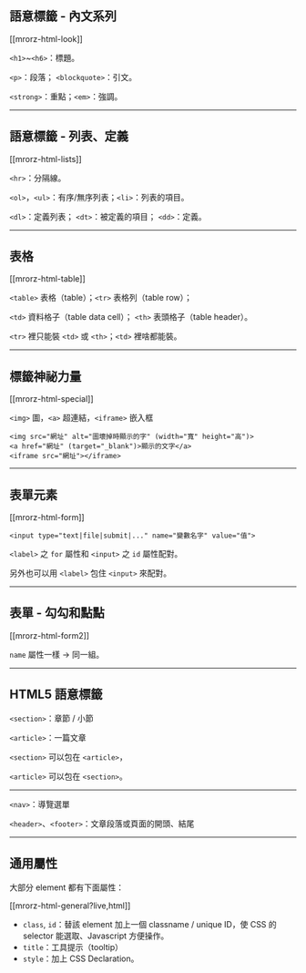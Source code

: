 語意標籤 - 內文系列
----------------

[[mrorz-html-look]]

`<h1>`~`<h6>`：標題。

`<p>`：段落； `<blockquote>`：引文。

`<strong>`：重點；`<em>`：強調。

---

語意標籤 - 列表、定義
------------------

[[mrorz-html-lists]]

`<hr>`：分隔線。

`<ol>`，`<ul>`：有序/無序列表；`<li>`：列表的項目。

`<dl>`：定義列表； `<dt>`：被定義的項目； `<dd>`：定義。

---

表格
----

[[mrorz-html-table]]

`<table>` 表格（table）；`<tr>` 表格列（table row）；

`<td>` 資料格子（table data cell）； `<th>` 表頭格子（table header）。

`<tr>` 裡只能裝 `<td>` 或 `<th>`；`<td>` 裡啥都能裝。

---

標籤神祕力量
----------

[[mrorz-html-special]]

`<img>` 圖，`<a>` 超連結，`<iframe>` 嵌入框

```
<img src="網址" alt="圖壞掉時顯示的字" (width="寬" height="高")>
<a href="網址" (target="_blank")>顯示的文字</a>
<iframe src="網址"></iframe>
```

---

表單元素
----

[[mrorz-html-form]]

```
<input type="text|file|submit|..." name="變數名字" value="值">
```

`<label>` 之 `for` 屬性和 `<input>` 之 `id` 屬性配對。

另外也可以用 `<label>` 包住 `<input>` 來配對。

---

表單 - 勾勾和點點
---------------

[[mrorz-html-form2]]

`name` 屬性一樣 → 同一組。

---

HTML5 語意標籤
-------------

`<section>`：章節 / 小節

`<article>`：一篇文章

`<section>` 可以包在 `<article>`，

`<article>` 可以包在 `<section>`。

- - -

`<nav>`：導覽選單

`<header>`、`<footer>`：文章段落或頁面的開頭、結尾

---

通用屬性
-------

大部分 element 都有下面屬性：

[[mrorz-html-general?live,html]]

<ul>
  <li class="fragment"><code>class</code>, <code>id</code>：替該 element 加上一個 classname / unique ID，使 CSS 的 selector 能選取、Javascript 方便操作。</li>
  <li class="fragment"><code>title</code>：工具提示（tooltip）</li>
  <li class="fragment"><code>style</code>：加上 CSS Declaration。</li>
</ul>
